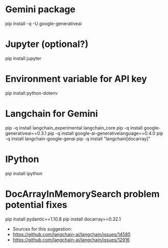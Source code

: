 
# Gemini package
pip install -q -U google-generativeai

# Jupyter (optional?)
pip install jupyter

# Environment variable for API key
pip install python-dotenv

# Langchain for Gemini
pip -q install langchain_experimental langchain_core
pip -q install google-generativeai==0.3.1
pip -q install google-ai-generativelanguage==0.4.0
pip -q install langchain-google-genai
pip -q install "langchain[docarray]"

# IPython
pip install ipython

# DocArrayInMemorySearch problem potential fixes
pip install pydantic==1.10.8 
pip install docarray==0.32.1 
* Sources for this suggestion:
 * https://github.com/langchain-ai/langchain/issues/14585 
 * https://github.com/langchain-ai/langchain/issues/12916
